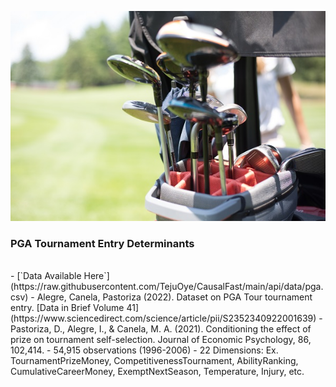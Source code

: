 ![Picture of golf clubs on a golf cart overlooking the fairway](https://raw.githubusercontent.com/TejuOye/CausalFast/main/api/images/golfcart.jpg)
<br>
<h3>PGA Tournament Entry Determinants</h3><br>
- [`Data Available Here`](https://raw.githubusercontent.com/TejuOye/CausalFast/main/api/data/pga.csv) - Alegre, Canela, Pastoriza (2022). Dataset on PGA Tour tournament entry. [Data in Brief Volume 41](https://www.sciencedirect.com/science/article/pii/S2352340922001639) 
- Pastoriza, D., Alegre, I., & Canela, M. A. (2021). Conditioning the effect of prize on tournament self-selection. Journal of Economic Psychology, 86, 102,414.
- 54,915 observations (1996-2006)
- 22 Dimensions: Ex. TournamentPrizeMoney, CompetitivenessTournament, AbilityRanking, CumulativeCareerMoney, ExemptNextSeason, Temperature, Injury, etc.

